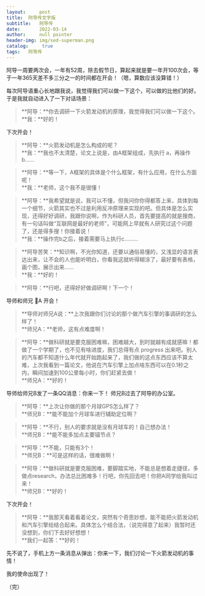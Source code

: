 ```yaml
---
layout:     post
title:	阿导传文字版
subtitle:   阿导传
date:       2022-03-14
author: 	null pointer
header-img: img/sed-superman.png
catalog: 	 true
tags: 	阿导传
---
```


阿导一周要两次会，一年有52周，除去假节日，算起来就是要一年开100次会，等于一年365天差不多三分之一的时间都在开会！（嗯，算数应该没算错！）

每次阿导语重心长地跟我说，我觉得我们可以做一下这个，可以做的比他们的好。于是我就自动进入了一下对话场景：

>**阿导：**你去调研一下火箭发动机的原理，我觉得我们可以做一下这个。  
>**我：**好的！

下次开会！

>**阿导：**火箭发动机是怎么构成的呢？  
>**我：**我也不太清楚，论文上说是，由A框架组成，先执行 a，再操作 b……

>**阿导：**等一下，A框架的具体是个什么框架，有什么应用，在什么方面呢！  
>**我：**老师，这个我不是很懂！

>**阿导：**我希望就是说，我可以不懂，但我问你你得都答上来，具体到每一个细节，火箭其实也不过是利用反冲原理来实现的吧。但具体是怎么实现，还得好好调研，我跟你说啊，作为科研人员，首先要提高的就是搜商，有一句话叫做“互联网是最好的老师”，可能网上早就有人研究过这个问题了，还是得多搜！你接着说！  
>**我：**操作完b之后，接着需要马上执行c………

>**阿导苦笑：**知识啊，不光你知道，还要以通俗易懂的，又浅显的语言表达出来，让不会的人也能听明白，你看我这就听得糊涂了，最好要有表格，画个图，展示出来……  
>**我：**好的！

>**阿导：**行吧，还得好好做调研啊！下一个！

导师和师兄 A 开会！

>**导师对师兄A说：**上次我跟你们讨论的那个做汽车引擎的事调研的怎么样了！  
>**师兄A：**老师，这有点难度啊！

>**阿导：**做科研就是要克服困难嘛，困难越大，到时就越有成就感嘛！都做了一个学期了，也不见有啥进度，我们总得有点 progress 出来吧。别人的汽车都不知道什么年代就开始跑起来了，我们做的这点东西应该不算太难，上次我看到一篇论文，他说在汽车引擎上加点啥东西可以在0.1秒之内，瞬间加速到100公里每小时，你们赶紧去做！  
>**师兄A：**好的！

导师给师兄B发了一条QQ消息：你来一下！
师兄B过去了阿导的办公室。

>**阿导：**上次让你做的那个月球GPS怎么样了？  
>**师兄B：**能不能加个月球车进行辅助定位啊？

>**阿导：**不行，别人的要求就是没有月球车的！自己想办法！  
>**师兄B：**能不能多加点主要锚节点？

>**阿导：**不能，只能有3个！  
>**师兄B：**可是这样的话，很难做啊！

>**阿导：**做科研就是要克服困难，要脚踏实地，不能总是想着走捷径，多做点research，办法总比困难多！行吧，你先回去吧！你把A同学给我叫过来！  
>**师兄B：**好的！

下次开会！

>**阿导：**我那天看着看着论文，突然有个奇思妙想，能不能把火箭发动机和汽车引擎给结合起来。具体怎么个结合法，（说完得意了起来）我暂时还没想到，你们下去好好想想！  
>**我们一起答：**好的！

先不说了，手机上方一条消息从弹出：你来一下，我们讨论一下火箭发动机的事情！

我的使命出现了！  

（完）